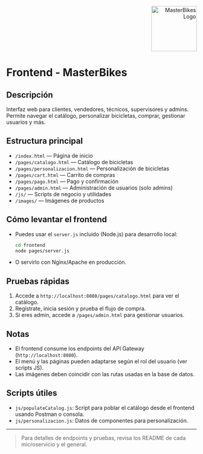<p align="right">
  <img src="../logo.svg" alt="MasterBikes Logo" width="120"/>
</p>

# Frontend - MasterBikes

## Descripción
Interfaz web para clientes, vendedores, técnicos, supervisores y admins. Permite navegar el catálogo, personalizar bicicletas, comprar, gestionar usuarios y más.

## Estructura principal
- `/index.html` — Página de inicio
- `/pages/catalogo.html` — Catálogo de bicicletas
- `/pages/personalizacion.html` — Personalización de bicicletas
- `/pages/cart.html` — Carrito de compras
- `/pages/pago.html` — Pago y confirmación
- `/pages/admin.html` — Administración de usuarios (solo admins)
- `/js/` — Scripts de negocio y utilidades
- `/images/` — Imágenes de productos

## Cómo levantar el frontend
- Puedes usar el `server.js` incluido (Node.js) para desarrollo local:
  ```sh
  cd frontend
  node pages/server.js
  ```
- O servirlo con Nginx/Apache en producción.

## Pruebas rápidas
1. Accede a `http://localhost:8080/pages/catalogo.html` para ver el catálogo.
2. Regístrate, inicia sesión y prueba el flujo de compra.
3. Si eres admin, accede a `/pages/admin.html` para gestionar usuarios.

## Notas
- El frontend consume los endpoints del API Gateway (`http://localhost:8080`).
- El menú y las páginas pueden adaptarse según el rol del usuario (ver scripts JS).
- Las imágenes deben coincidir con las rutas usadas en la base de datos.

## Scripts útiles
- `js/populateCatalog.js`: Script para poblar el catálogo desde el frontend usando Postman o consola.
- `js/personalizacion.js`: Datos de componentes para personalización.

---

> Para detalles de endpoints y pruebas, revisa los README de cada microservicio y el general.
